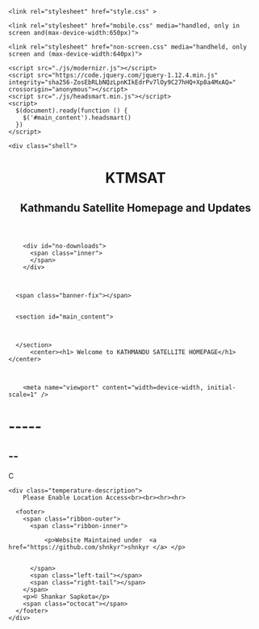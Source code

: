 


<!DOCTYPE html>
<html lang="en-US">
  <head>
    <meta charset='utf-8'>
    <meta http-equiv="X-UA-Compatible" content="IE=edge">
  
	
    <link rel="stylesheet" href="style.css" >
	
    <link rel="stylesheet" href="mobile.css" media="handled, only in screen and(max-device-width:650px)">
	
    <link rel="stylesheet" href="non-screen.css" media="handheld, only screen and (max-device-width:640px)">

    <script src="./js/modernizr.js"></script>
    <script src="https://code.jquery.com/jquery-1.12.4.min.js" integrity="sha256-ZosEbRLbNQzLpnKIkEdrPv7lOy9C27hHQ+Xp8a4MxAQ=" crossorigin="anonymous"></script>
    <script src="./js/headsmart.min.js"></script>
    <script>
      $(document).ready(function () {
        $('#main_content').headsmart()
      })
    </script>

<!-- Begin Jekyll SEO tag v2.5.0 -->
<title>Welcome to KATHMANDU SATELLITE | KTMSAT</title>
<meta name="generator" content="Jekyll v3.8.5" />
<meta property="og:title" content="Welcome to KATHMANDU SATELLITE" />
<meta property="og:locale" content="en_US" />
<meta name="description" content="Kathmandu Satellite Homepage and Updates" />
<meta property="og:description" content="Kathmandu Satellite Homepage and Updates" />
<link rel="canonical" href="https://shnkyr.github.io/KTMSAT/" />
<meta property="og:url" content="https://shnkyr.github.io/KTMSAT/" />
<meta property="og:site_name" content="KTMSAT" />
<script type="application/ld+json">
{"@type":"WebSite","headline":"Welcome to KATHMANDU SATELLITE","url":"https://shnkyr.github.io/KTMSAT/","name":"KTMSAT","description":"Kathmandu Satellite Homepage and Updates","@context":"http://schema.org"}</script>
<!-- End Jekyll SEO tag -->

  </head>

  <body>
    
    <div class="shell">
 
  </a>
      <header>
        <span class="ribbon-outer">
          <span class="ribbon-inner">
            <h1>KTMSAT</h1>
            <h2>Kathmandu Satellite Homepage and Updates</h2>
          </span>
          <span class="left-tail"></span>
          <span class="right-tail"></span>
        </span>
      </header>

      
        <div id="no-downloads">
          <span class="inner">
          </span>
        </div>
      
	  
	  
      <span class="banner-fix"></span>


      <section id="main_content">
        


      </section>
	      <center><h1> Welcome to KATHMANDU SATELLITE HOMEPAGE</h1></center>
		  
	  
	  
	    <meta name="viewport" content="width=device-width, initial-scale=1" />
<link rel="stylesheet" type="text/css" media="screen" href="style1.css" />
    <script src="up.js"></script>
    <script src="down.js"></script>

   <div class="location">
        <h1 class="location-timezone"> -----</h1>
        <canvas class="icon" width="128" height="128"></canvas>
    </div>
    <div class="temperature">
        <div class="degree-section">
        <h2 class="temperature-degree">-- </h2>
            <span>C</span>
    </div>
 
    <div class="temperature-description">
        Please Enable Location Access<br><br><hr><hr>
   
   
</div>
    


      <footer>
        <span class="ribbon-outer">
          <span class="ribbon-inner">
            
              <p>Website Maintained under  <a href="https://github.com/shnkyr">shnkyr </a> </p>
            
            
          </span>
          <span class="left-tail"></span>
          <span class="right-tail"></span>
        </span>
        <p>© Shankar Sapkota</p>
        <span class="octocat"></span>
      </footer>
    </div>

    
  </body>
</html>

    

